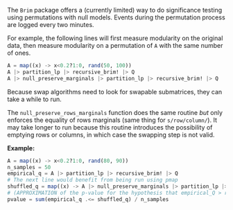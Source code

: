 The `Brim` package offers a (currently limited) way to do significance testing
using permutations with null models. Events during the permutation process are
logged every two minutes.

For example, the following lines will first measure modularity on the original
data, then measure modularity on a permutation of `A` with the same number of
ones.

``` julia
A = map((x) -> x<0.2?1:0, rand(50, 100))
A |> partition_lp |> recursive_brim! |> Q
A |> null_preserve_marginals |> partition_lp |> recursive_brim! |> Q
```

Because swap algorithms need to look for swapable submatrices, they can take a
while to run.

The `null_preserve_rows_marginals` function does the same routine *but* only
enforces the equality of rows marginals (same thing for `s/row/column/`). It may
take longer to run because this routine introduces the possibility of emptying
rows or columns, in which case the swapping step is not valid.

**Example:**

``` julia
A = map((x) -> x<0.2?1:0, rand(80, 90))
n_samples = 50
empirical_q = A |> partition_lp |> recursive_brim! |> Q
# The next line would benefit from being run using pmap
shuffled_q = map((x) -> A |> null_preserve_marginals |> partition_lp |> recursive_brim! |> Q, 1:n_samples)
# (APPROXIMATION of the p-value for the hypothesis that empirical_Q > random_Q)
pvalue = sum(empirical_q .<= shuffled_q) / n_samples
```

